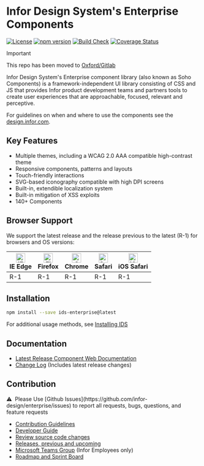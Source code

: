 # Infor Design System's Enterprise Components

[![License](https://img.shields.io/badge/License-Apache%202.0-blue.svg)](https://opensource.org/licenses/Apache-2.0)
[![npm version](https://badge.fury.io/js/ids-enterprise.svg)](https://badge.fury.io/js/ids-enterprise)
[![Build Check](https://github.com/infor-design/enterprise/actions/workflows/env-deploy-gha.yaml/badge.svg)](https://github.com/infor-design/enterprise/actions/workflows/env-deploy-gha.yaml)
[![Coverage Status](https://coveralls.io/repos/github/infor-design/enterprise/badge.svg?branch=main)](https://coveralls.io/github/infor-design/enterprise?branch=main)

> [!IMPORTANT]
> This repo has been moved to [Oxford/Gitlab](https://oxford.awsdev.infor.com/infor-design/enterprise)

Infor Design System's Enterprise component library (also known as Soho Components) is a framework-independent UI library consisting of CSS and JS that provides Infor product development teams and partners tools to create user experiences that are approachable, focused, relevant and perceptive.

For guidelines on when and where to use the components see the [design.infor.com](http://design.infor.com).

## Key Features

- Multiple themes, including a WCAG 2.0 AAA compatible high-contrast theme
- Responsive components, patterns and layouts
- Touch-friendly interactions
- SVG-based iconography compatible with high DPI screens
- Built-in, extendible localization system
- Built-in mitigation of XSS exploits
- 140+ Components

## Browser Support

We support the latest release and the release previous to the latest (R-1) for browsers and OS versions:

<!-- markdownlint-disable MD013 MD033 -->
| [<img src="https://raw.githubusercontent.com/alrra/browser-logos/master/src/edge/edge_48x48.png" alt="IE / Edge" width="24px" height="24px" />](http://godban.github.io/browsers-support-badges/)</br>IE Edge | [<img src="https://raw.githubusercontent.com/alrra/browser-logos/master/src/firefox/firefox_48x48.png" alt="Firefox" width="24px" height="24px" />](http://godban.github.io/browsers-support-badges/)</br>Firefox | [<img src="https://raw.githubusercontent.com/alrra/browser-logos/master/src/chrome/chrome_48x48.png" alt="Chrome" width="24px" height="24px" />](http://godban.github.io/browsers-support-badges/)</br>Chrome | [<img src="https://raw.githubusercontent.com/alrra/browser-logos/master/src/safari/safari_48x48.png" alt="Safari" width="24px" height="24px" />](http://godban.github.io/browsers-support-badges/)</br>Safari | [<img src="https://raw.githubusercontent.com/alrra/browser-logos/master/src/safari-ios/safari-ios_48x48.png" alt="iOS Safari" width="24px" height="24px" />](http://godban.github.io/browsers-support-badges/)</br>iOS Safari |
| --------- | --------- | --------- | --------- | --------- |
| R-1 | R-1 | R-1| R-1| R-1

<!-- markdownlint-enable MD013 MD033 -->

## Installation

```sh
npm install --save ids-enterprise@latest
```

For additional usage methods, see [Installing IDS](docs/DEVELOPER.md#installing-ids-into-your-project)

## Documentation

- [Latest Release Component Web Documentation](https://design.infor.com/code/ids-enterprise/latest)
- [Change Log](docs/CHANGELOG.md) (Includes latest release changes)

## Contribution
<!-- markdownlint-disable MD033 -->
<span>
⚠️&nbsp;&nbsp;Please Use [Github Issues](https://github.com/infor-design/enterprise/issues) to report all requests, bugs, questions, and feature requests
</span>
<!-- markdownlint-restore -->

- [Contribution Guidelines](docs/CONTRIBUTING.md)
- [Developer Guide](docs/DEVELOPER.md)
- [Review source code changes](https://github.com/infor-design/enterprise/pulls)
- [Releases, previous and upcoming](https://github.com/infor-design/enterprise/releases)
- [Microsoft Teams Group](https://teams.microsoft.com/l/team/19%3a2b0c9ce520b0481a9ce115f0ca4a326f%40thread.skype/conversations?groupId=4f50ef7d-e88d-4ccb-98ca-65f26e57fe35&tenantId=457d5685-0467-4d05-b23b-8f817adda47c) (Infor Employees only)
- [Roadmap and Sprint Board](https://github.com/orgs/infor-design/projects)
